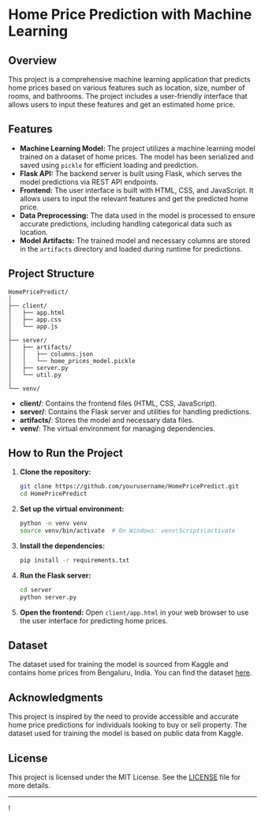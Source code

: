 
# Home Price Prediction with Machine Learning

## Overview

This project is a comprehensive machine learning application that predicts home prices based on various features such as location, size, number of rooms, and bathrooms. The project includes a user-friendly interface that allows users to input these features and get an estimated home price.

## Features

- **Machine Learning Model:** The project utilizes a machine learning model trained on a dataset of home prices. The model has been serialized and saved using `pickle` for efficient loading and prediction.
- **Flask API:** The backend server is built using Flask, which serves the model predictions via REST API endpoints.
- **Frontend:** The user interface is built with HTML, CSS, and JavaScript. It allows users to input the relevant features and get the predicted home price.
- **Data Preprocessing:** The data used in the model is processed to ensure accurate predictions, including handling categorical data such as location.
- **Model Artifacts:** The trained model and necessary columns are stored in the `artifacts` directory and loaded during runtime for predictions.

## Project Structure

```
HomePricePredict/
│
├── client/
│   ├── app.html
│   ├── app.css
│   └── app.js
│
├── server/
│   ├── artifacts/
│   │   ├── columns.json
│   │   └── home_prices_model.pickle
│   ├── server.py
│   └── util.py
│
└── venv/
```

- **client/**: Contains the frontend files (HTML, CSS, JavaScript).
- **server/**: Contains the Flask server and utilities for handling predictions.
- **artifacts/**: Stores the model and necessary data files.
- **venv/**: The virtual environment for managing dependencies.

## How to Run the Project

1. **Clone the repository:**
   ```bash
   git clone https://github.com/yourusername/HomePricePredict.git
   cd HomePricePredict
   ```

2. **Set up the virtual environment:**
   ```bash
   python -m venv venv
   source venv/bin/activate  # On Windows: venv\Scripts\activate
   ```

3. **Install the dependencies:**
   ```bash
   pip install -r requirements.txt
   ```

4. **Run the Flask server:**
   ```bash
   cd server
   python server.py
   ```

5. **Open the frontend:**
   Open `client/app.html` in your web browser to use the user interface for predicting home prices.

## Dataset

The dataset used for training the model is sourced from Kaggle and contains home prices from Bengaluru, India. You can find the dataset [here](https://www.kaggle.com/datasets/mohitpratap166/bengaluru-house-data).

## Acknowledgments

This project is inspired by the need to provide accessible and accurate home price predictions for individuals looking to buy or sell property. The dataset used for training the model is based on public data from Kaggle.

## License

This project is licensed under the MIT License. See the [LICENSE](LICENSE) file for more details.

---

!
